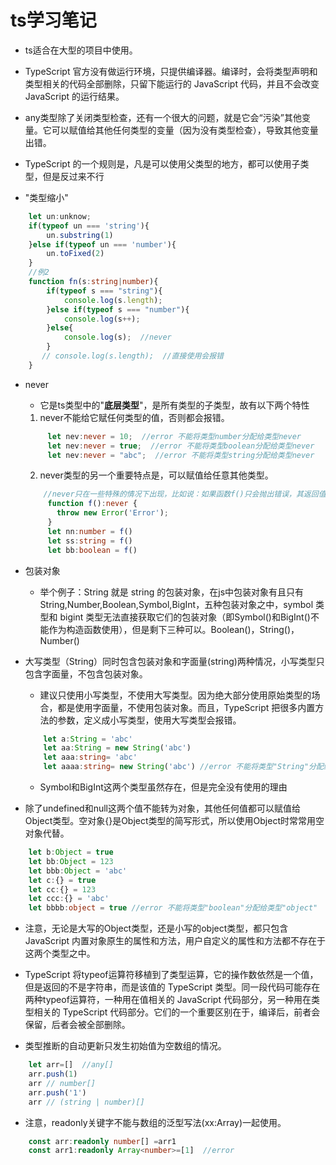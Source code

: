# ts学习笔记
- ts适合在大型的项目中使用。

- TypeScript 官方没有做运行环境，只提供编译器。编译时，会将类型声明和类型相关的代码全部删除，只留下能运行的 JavaScript 代码，并且不会改变 JavaScript 的运行结果。

- any类型除了关闭类型检查，还有一个很大的问题，就是它会“污染”其他变量。它可以赋值给其他任何类型的变量（因为没有类型检查），导致其他变量出错。

- TypeScript 的一个规则是，凡是可以使用父类型的地方，都可以使用子类型，但是反过来不行

- "类型缩小"
```ts
    let un:unknow;
    if(typeof un === 'string'){
        un.substring(1)
    }else if(typeof un === 'number'){
        un.toFixed(2)
    }
    //例2
    function fn(s:string|number){
        if(typeof s === "string"){
            console.log(s.length);
        }else if(typeof s === "number"){
            console.log(s++);
        }else{
            console.log(s);  //never
        }
       // console.log(s.length);  //直接使用会报错
    }
```

- never
    - 它是ts类型中的"**底层类型**"，是所有类型的子类型，故有以下两个特性
    1. never不能给它赋任何类型的值，否则都会报错。
    ```ts
         let nev:never = 10;  //error 不能将类型number分配给类型never
         let nev:never = true;  //error 不能将类型boolean分配给类型never
         let nev:never = "abc";  //error 不能将类型string分配给类型never
    ```
    2. never类型的另一个重要特点是，可以赋值给任意其他类型。
    ```ts
        //never只在一些特殊的情况下出现，比如说：如果函数f()只会抛出错误，其返回值类型可以写成never等
         function f():never {
           throw new Error('Error');
         }
         let nn:number = f()
         let ss:string = f()
         let bb:boolean = f()
    ```


- 包装对象
    - 举个例子：String 就是 string 的包装对象，在js中包装对象有且只有String,Number,Boolean,Symbol,BigInt，五种包装对象之中，symbol 类型和 bigint 类型无法直接获取它们的包装对象（即Symbol()和BigInt()不能作为构造函数使用），但是剩下三种可以。Boolean()，String()，Number()

- 大写类型（String）同时包含包装对象和字面量(string)两种情况，小写类型只包含字面量，不包含包装对象。
    - 建议只使用小写类型，不使用大写类型。因为绝大部分使用原始类型的场合，都是使用字面量，不使用包装对象。而且，TypeScript 把很多内置方法的参数，定义成小写类型，使用大写类型会报错。
    ```ts
        let a:String = 'abc'
        let aa:String = new String('abc')
        let aaa:string= 'abc'
        let aaaa:string= new String('abc') //error 不能将类型"String"分配给类型"string"
    ```
    - Symbol和BigInt这两个类型虽然存在，但是完全没有使用的理由

- 除了undefined和null这两个值不能转为对象，其他任何值都可以赋值给Object类型。空对象{}是Object类型的简写形式，所以使用Object时常常用空对象代替。
```ts
    let b:Object = true 
    let bb:Object = 123
    let bbb:Object = 'abc'
    let c:{} = true 
    let cc:{} = 123
    let ccc:{} = 'abc'
    let bbbb:object = true //error 不能将类型"boolean"分配给类型"object"
```
- 注意，无论是大写的Object类型，还是小写的object类型，都只包含 JavaScript 内置对象原生的属性和方法，用户自定义的属性和方法都不存在于这两个类型之中。

- TypeScript 将typeof运算符移植到了类型运算，它的操作数依然是一个值，但是返回的不是字符串，而是该值的 TypeScript 类型。同一段代码可能存在两种typeof运算符，一种用在值相关的 JavaScript 代码部分，另一种用在类型相关的 TypeScript 代码部分。它们的一个重要区别在于，编译后，前者会保留，后者会被全部删除。

- 类型推断的自动更新只发生初始值为空数组的情况。
```ts
    let arr=[]  //any[]
    arr.push(1)
    arr // number[]
    arr.push('1')
    arr // (string | number)[]
```
- 注意，readonly关键字不能与数组的泛型写法(xx:Array<number>)一起使用。
```ts
    const arr:readonly number[] =arr1
    const arr1:readonly Array<number>=[1]  //error 
```